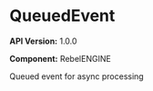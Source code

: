 # QueuedEvent

**API Version:** 1.0.0

**Component:** RebelENGINE

Queued event for async processing

